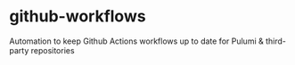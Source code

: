 # github-workflows
Automation to keep Github Actions workflows up to date for Pulumi &amp; third-party repositories
